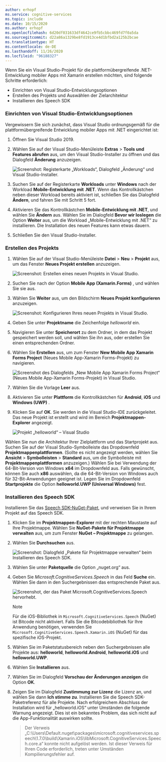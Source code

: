 ```yaml
---
author: erhopf
ms.service: cognitive-services
ms.topic: include
ms.date: 10/15/2020
ms.author: erhopf
ms.openlocfilehash: 6d20df031633df4642ce9fb5cbbc469fd7f0a5da
ms.sourcegitcommit: d22a86a1329be8fd1913ce4d1bfbd2a125b2bcae
ms.translationtype: HT
ms.contentlocale: de-DE
ms.lasthandoff: 11/26/2020
ms.locfileid: "96188327"
---
```

Wenn Sie ein Visual Studio-Projekt für die plattformübergreifende .NET-Entwicklung mobiler Apps mit Xamarin erstellen möchten, sind folgende Schritte erforderlich:
- Einrichten von Visual Studio-Entwicklungsoptionen
- Erstellen des Projekts und Auswählen der Zielarchitektur 
- Installieren des Speech SDK

### <a name="set-up-visual-studio-development-options"></a>Einrichten von Visual Studio-Entwicklungsoptionen

Vergewissern Sie sich zunächst, dass Visual Studio ordnungsgemäß für die plattformübergreifende Entwicklung mobiler Apps mit .NET eingerichtet ist:

1. Öffnen Sie Visual Studio 2019.

1. Wählen Sie auf der Visual Studio-Menüleiste **Extras** > **Tools und Features abrufen** aus, um den Visual Studio-Installer zu öffnen und das Dialogfeld **Änderung** anzuzeigen.

   ![Screenshot: Registerkarte „Workloads“, Dialogfeld „Änderung“ und Visual Studio-Installer.](../articles/cognitive-services/Speech-Service/media/sdk/vs-enable-xamarin-workload.png)

1. Suchen Sie auf der Registerkarte **Workloads** unter **Windows** nach der Workload **Mobile-Entwicklung mit .NET**. Wenn das Kontrollkästchen neben dieser Workload bereits aktiviert ist, schließen Sie das Dialogfeld **Ändern**, und fahren Sie mit Schritt 5 fort.

1. Aktivieren Sie das Kontrollkästchen **Mobile-Entwicklung mit .NET**, und wählen Sie **Ändern** aus. Wählen Sie im Dialogfeld **Bevor wir loslegen** die Option **Weiter** aus, um die Workload „Mobile-Entwicklung mit .NET“ zu installieren. Die Installation des neuen Features kann etwas dauern.

1. Schließen Sie den Visual Studio-Installer.

### <a name="create-the-project"></a>Erstellen des Projekts

1. Wählen Sie auf der Visual Studio-Menüleiste **Datei** > **Neu** > **Projekt** aus, um das Fenster **Neues Projekt erstellen** anzuzeigen.

   ![Screenshot: Erstellen eines neuen Projekts in Visual Studio.](../articles/cognitive-services/Speech-Service/media/sdk/vs-enable-xamarin-create-new-project.png)

1. Suchen Sie nach der Option **Mobile App (Xamarin.Forms)** , und wählen Sie sie aus.

1. Wählen Sie **Weiter** aus, um den Bildschirm **Neues Projekt konfigurieren** anzuzeigen.

   ![Screenshot: Konfigurieren Ihres neuen Projekts in Visual Studio.](../articles/cognitive-services/Speech-Service/media/sdk/vs-enable-xamarin-configure-your-new-project.png)

1. Geben Sie unter **Projektname** die Zeichenfolge *helloworld* ein.

1. Navigieren Sie unter **Speicherort** zu dem Ordner, in dem das Projekt gespeichert werden soll, und wählen Sie ihn aus, oder erstellen Sie einen entsprechenden Ordner.

1. Wählen Sie **Erstellen** aus, um zum Fenster **New Mobile App Xamarin Forms Project** (Neues Mobile App-Xamarin Forms-Projekt) zu navigieren.

   ![Screenshot des Dialogfelds „New Mobile App Xamarin Forms Project“ (Neues Mobile App-Xamarin Forms-Projekt) in Visual Studio.](../articles/cognitive-services/Speech-Service/media/sdk/qs-csharp-xamarin-new-xamarin-project.png)

1. Wählen Sie die Vorlage **Leer** aus.

1. Aktivieren Sie unter **Plattform** die Kontrollkästchen für **Android**, **iOS** und **Windows (UWP)** .

1. Klicken Sie auf **OK**. Sie werden in die Visual Studio-IDE zurückgeleitet. Das neue Projekt ist erstellt und wird im Bereich **Projektmappen-Explorer** angezeigt.

   ![Projekt „helloworld“ – Visual Studio](../articles/cognitive-services/Speech-Service/media/sdk/vs-enable-xamarin-helloworld.png)

Wählen Sie nun die Architektur Ihrer Zielplattform und das Startprojekt aus. Suchen Sie auf der Visual Studio-Symbolleiste das Dropdownfeld **Projektmappenplattformen**. (Sollte es nicht angezeigt werden, wählen Sie **Ansicht** > **Symbolleisten** > **Standard** aus, um die Symbolleiste mit **Projektmappenplattformen** anzuzeigen.) Wählen Sie bei Verwendung der 64-Bit-Version von Windows **x64** im Dropdownfeld aus. Falls gewünscht, können Sie auch **x86** auswählen, da die 64-Bit-Version von Windows auch für 32-Bit-Anwendungen geeignet ist. Legen Sie im Dropdownfeld **Startprojekte** die Option **helloworld.UWP (Universal Windows)** fest.

### <a name="install-the-speech-sdk"></a>Installieren des Speech SDK

Installieren Sie das [Speech SDK-NuGet-Paket](https://aka.ms/csspeech/nuget), und verweisen Sie in Ihrem Projekt auf das Speech SDK.

1. Klicken Sie im **Projektmappen-Explorer** mit der rechten Maustaste auf Ihre Projektmappe. Wählen Sie **NuGet-Pakete für Projektmappe verwalten** aus, um zum Fenster **NuGet – Projektmappe** zu gelangen.

1. Wählen Sie **Durchsuchen** aus.

   ![Screenshot: Dialogfeld „Pakete für Projektmappe verwalten“ beim Installieren des Speech SDK.](../articles/cognitive-services/Speech-Service/media/sdk/vs-enable-uwp-nuget-solution-browse.png)

1. Wählen Sie unter **Paketquelle** die Option „nuget.org“ aus.

1. Geben Sie *Microsoft.CognitiveServices.Speech* in das Feld **Suche** ein. Wählen Sie dann in den Suchergebnissen das entsprechende Paket aus.

   ![Screenshot, der das Paket Microsoft.CognitiveServices.Speech hervorhebt.](../articles/cognitive-services/Speech-Service/media/sdk/qs-csharp-xamarin-nuget-install.png)

   > [!NOTE] 
   > Für die iOS-Bibliothek in `Microsoft.CognitiveServices.Speech` (NuGet) ist Bitcode nicht aktiviert. Falls Sie die Bitcodebibliothek für Ihre Anwendung benötigen, verwenden Sie `Microsoft.CognitiveServices.Speech.Xamarin.iOS` (NuGet) für das spezifische iOS-Projekt.

1. Wählen Sie im Paketstatusbereich neben den Suchergebnissen alle Projekte aus: **helloworld**, **helloworld.Android**, **helloworld.iOS** und **helloworld.UWP**.

1. Wählen Sie **Installieren** aus.

1. Wählen Sie im Dialogfeld **Vorschau der Änderungen anzeigen** die Option **OK**.

1. Zeigen Sie im Dialogfeld **Zustimmung zur Lizenz** die Lizenz an, und wählen Sie dann **Ich stimme zu**. Installieren Sie die Speech SDK-Paketreferenz für alle Projekte. Nach erfolgreichem Abschluss der Installation wird für „helloworld.iOS“ unter Umständen die folgende Warnung angezeigt. Dies ist ein bekanntes Problem, das sich nicht auf die App-Funktionalität auswirken sollte.

   > Der Verweis „C:\Users\Default\.nuget\packages\microsoft.cognitiveservices.speech\1.7.0\build\Xamarin.iOS\libMicrosoft.CognitiveServices.Speech.core.a“ konnte nicht aufgelöst werden. Ist dieser Verweis für Ihren Code erforderlich, treten unter Umständen Kompilierungsfehler auf.
